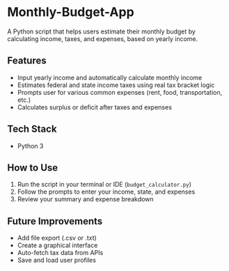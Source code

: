 # Monthly-Budget-App
A Python script that helps users estimate their monthly budget by calculating income, taxes, and expenses, based on yearly income.

## Features
- Input yearly income and automatically calculate monthly income
- Estimates federal and state income taxes using real tax bracket logic
- Prompts user for various common expenses (rent, food, transportation, etc.)
- Calculates surplus or deficit after taxes and expenses

## Tech Stack
- Python 3

## How to Use
1. Run the script in your terminal or IDE (`budget_calculator.py`)
2. Follow the prompts to enter your income, state, and expenses
3. Review your summary and expense breakdown

## Future Improvements
- Add file export (.csv or .txt)
- Create a graphical interface
- Auto-fetch tax data from APIs
- Save and load user profiles
